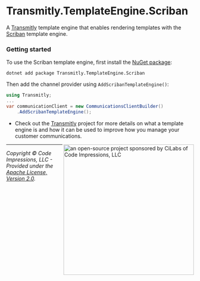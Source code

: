 # Transmitly.TemplateEngine.Scriban

A [Transmitly](https://github.com/transmitly/transmitly) template engine that enables rendering templates with the [Scriban](https://github.com/scriban/scriban) template engine.

### Getting started

To use the Scriban template engine, first install the [NuGet package](https://nuget.org/packages/transmitly.templateengine.scriban):

```shell
dotnet add package Transmitly.TemplateEngine.Scriban
```

Then add the channel provider using `AddScribanTemplateEngine()`:

```csharp
using Transmitly;
...
var communicationClient = new CommunicationsClientBuilder()
	.AddScribanTemplateEngine();
```

* Check out the [Transmitly](https://github.com/transmitly/transmitly) project for more details on what a template engine is and how it can be used to improve how you manage your customer communications.

<picture>
  <source media="(prefers-color-scheme: dark)" srcset="https://github.com/transmitly/transmitly/assets/3877248/524f26c8-f670-4dfa-be78-badda0f48bfb">
  <img alt="an open-source project sponsored by CiLabs of Code Impressions, LLC" src="https://github.com/transmitly/transmitly/assets/3877248/34239edd-234d-4bee-9352-49d781716364" width="350" align="right">
</picture> 

---------------------------------------------------

_Copyright &copy; Code Impressions, LLC - Provided under the [Apache License, Version 2.0](http://apache.org/licenses/LICENSE-2.0.html)._

